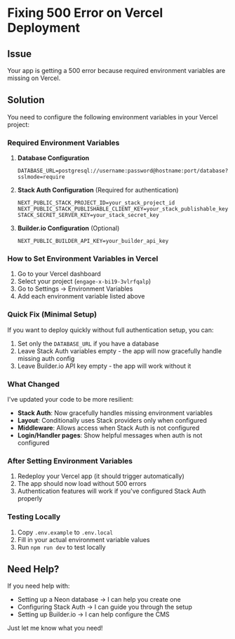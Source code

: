 # Fixing 500 Error on Vercel Deployment

## Issue

Your app is getting a 500 error because required environment variables are missing on Vercel.

## Solution

You need to configure the following environment variables in your Vercel project:

### Required Environment Variables

1. **Database Configuration**

   ```
   DATABASE_URL=postgresql://username:password@hostname:port/database?sslmode=require
   ```

2. **Stack Auth Configuration** (Required for authentication)

   ```
   NEXT_PUBLIC_STACK_PROJECT_ID=your_stack_project_id
   NEXT_PUBLIC_STACK_PUBLISHABLE_CLIENT_KEY=your_stack_publishable_key
   STACK_SECRET_SERVER_KEY=your_stack_secret_key
   ```

3. **Builder.io Configuration** (Optional)
   ```
   NEXT_PUBLIC_BUILDER_API_KEY=your_builder_api_key
   ```

### How to Set Environment Variables in Vercel

1. Go to your Vercel dashboard
2. Select your project (`engage-x-bi19-3vlrfqalp`)
3. Go to Settings → Environment Variables
4. Add each environment variable listed above

### Quick Fix (Minimal Setup)

If you want to deploy quickly without full authentication setup, you can:

1. Set only the `DATABASE_URL` if you have a database
2. Leave Stack Auth variables empty - the app will now gracefully handle missing auth config
3. Leave Builder.io API key empty - the app will work without it

### What Changed

I've updated your code to be more resilient:

- **Stack Auth**: Now gracefully handles missing environment variables
- **Layout**: Conditionally uses Stack providers only when configured
- **Middleware**: Allows access when Stack Auth is not configured
- **Login/Handler pages**: Show helpful messages when auth is not configured

### After Setting Environment Variables

1. Redeploy your Vercel app (it should trigger automatically)
2. The app should now load without 500 errors
3. Authentication features will work if you've configured Stack Auth properly

### Testing Locally

1. Copy `.env.example` to `.env.local`
2. Fill in your actual environment variable values
3. Run `npm run dev` to test locally

## Need Help?

If you need help with:

- Setting up a Neon database → I can help you create one
- Configuring Stack Auth → I can guide you through the setup
- Setting up Builder.io → I can help configure the CMS

Just let me know what you need!
